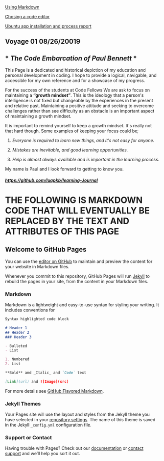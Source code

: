 [Using Markdown](https://luapkb.github.io/learning-Journal/using-markdown)

[Chosing a code editor]()

[Ubuntu app installation and process report]()

## Voyage 01 08/26/20019

## * _The Code Embarcation of Paul Bennett_ *

This Page is a dedicated and historical depiction of my education and personal development in coding.  I hope to provide a logical, navigable, and accessible for my own reference and for a showcase of my progress.


For the success of the students at Code Fellows We are ask to focus on maintaining a **“growth mindset”**.  This is the ideology that a person's intelligence is not fixed but changeable by the experiences in the present and relative past.  Maintaining a positive attitude and seeking to overcome challenges rather than see difficulty as an obstacle is an important aspect of maintaining a growth mindset.  

It is important to remind yourself to keep a growth mindset.  It's really not that hard though. Some examples of keeping your focus could be;

1. _Everyone is required to learn new things, and it's not easy for anyone._ 

1. _Mistakes are inevitable, and good learning opportunities._

1. _Help is almost always available and is important in the learning process._


My name is Paul and I look forward to getting to know you.

##### https://github.com/luapkb/learning-Journal


# **THE FOLLOWING IS MARKDOWN CODE THAT WILL EVENTUALLY BE REPLACED BY THE TEXT AND ATTRIBUTES OF THIS PAGE**

## Welcome to GitHub Pages

You can use the [editor on GitHub](https://github.com/luapkb/learning-Journal/edit/master/index.md) to maintain and preview the content for your website in Markdown files.

Whenever you commit to this repository, GitHub Pages will run [Jekyll](https://jekyllrb.com/) to rebuild the pages in your site, from the content in your Markdown files.

### Markdown

Markdown is a lightweight and easy-to-use syntax for styling your writing. It includes conventions for

```markdown
Syntax highlighted code block

# Header 1
## Header 2
### Header 3

- Bulleted
- List

1. Numbered
2. List

**Bold** and _Italic_ and `Code` text

[Link](url) and ![Image](src)
```

For more details see [GitHub Flavored Markdown](https://guides.github.com/features/mastering-markdown/).

### Jekyll Themes

Your Pages site will use the layout and styles from the Jekyll theme you have selected in your [repository settings](https://github.com/luapkb/learning-Journal/settings). The name of this theme is saved in the Jekyll `_config.yml` configuration file.

### Support or Contact

Having trouble with Pages? Check out our [documentation](https://help.github.com/categories/github-pages-basics/) or [contact support](https://github.com/contact) and we’ll help you sort it out.

